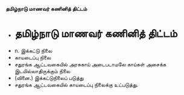 **தமிழ்நாடு மாணவர் கணினித் திட்டம்**
- # தமிழ்நாடு மாணவர் கணினித் திட்டம்
- n. இக்கட்டு நிலை
- காயடைப்பு நிலை
- சதுரங்க ஆட்டவகையில் அரசுகாய் அடைபடாமலே காய்கள் அசைக்க இடமில்லாதிருக்கும் நிலை
- (வினை.) இக்கட்டுநிலைப் படுத்து
- சதுரங்க ஆட்டவகையில் காயடைப்பு நிலைக்கு உட்படுத்து.

